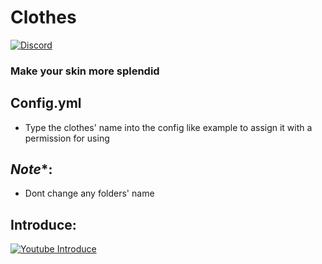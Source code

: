 # Clothes
[![Discord](https://img.shields.io/badge/chat-on%20discord-7289da.svg)](https://discord.gg/5CpFadd)
### Make your skin more splendid

## **Config.yml**
 - Type the clothes' name into the config like example to assign it with a permission for using

## *Note**:
 - Dont change any folders' name
 
 ## **Introduce**:

 [![Youtube Introduce](https://img.youtube.com/vi/ZGMaG80Wi3g/0.jpg)](https://www.youtube.com/watch?v=ZGMaG80Wi3g)
